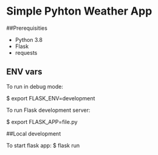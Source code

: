 # Simple Pyhton Weather App

##Prerequisities

- Python 3.8
- Flask
- requests

## ENV vars

To run in debug mode:

$ export FLASK_ENV=development

To run Flask development server:

$ export FLASK_APP=file.py

##Local development

To start flask app:
$ flask run